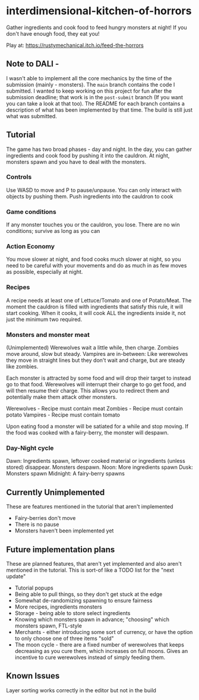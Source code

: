 # interdimensional-kitchen-of-horrors
Gather ingredients and cook food to feed hungry monsters at night! If you don't have enough food, they eat you! 

Play at: https://rustymechanical.itch.io/feed-the-horrors

## Note to DALI -
I wasn't able to implement all the core mechanics by the time of the submission (mainly - monsters).
The `main` branch contains the code I submitted. I wanted to keep working on this project for fun after the submission deadline; that work is in the `post-submit` branch (If you want you can take a look at that too). The README for each branch contains a description
of what has been implemented by that time. The build is still just what was submitted.

## Tutorial
The game has two broad phases - day and night. In the day, you can gather ingredients and cook food
by pushing it into the cauldron. At night, monsters spawn and you have to deal with the monsters. 

### Controls
Use WASD to move and P to pause/unpause.
You can only interact with objects by pushing them.
Push ingredients into the cauldron to cook

### Game conditions
If any monster touches you or the cauldron, you lose. There are no win conditions;
survive as long as you can

### Action Economy
You move slower at night, and food cooks much slower at night, so you need to be careful with your
movements and do as much in as few moves as possible, especially at night.

### Recipes
A recipe needs at least one of Lettuce/Tomato and one of Potato/Meat. The moment
the cauldron is filled with ingredients that satisfy this rule, it will start cooking.
When it cooks, it will cook ALL the ingredients inside it, not just the minimum two required.


### Monsters and monster meat
(Unimplemented)
Werewolves wait a little while, then charge. Zombies move around, slow but steady. Vampires are in-between: Like werewolves
they move in straight lines but they don't wait and charge, but are steady like zombies.

Each monster is attracted by some food and will drop their target to instead go to that food. Werewolves 
will interrupt their charge to go get food, and will then resume their charge. This allows you to redirect them and 
potentially make them attack other monsters.

Werewolves - Recipe must contain meat
Zombies - Recipe must contain potato
Vampires - Recipe must contain tomato

Upon eating food a monster will be satiated for a while and stop moving. If the food was cooked with a fairy-berry,
the monster will despawn.

### Day-Night cycle
Dawn: Ingredients spawn, leftover cooked material or ingredients (unless stored) disappear. Monsters despawn.
Noon: More ingredients spawn 
Dusk: Monsters spawn
Midnight: A fairy-berry spawns



## Currently Unimplemented
These are features mentioned in the tutorial that aren't implemented

- Fairy-berries don't move
- There is no pause 
- Monsters haven't been implemented yet


## Future implementation plans
These are planned features, that aren't yet implemented and also aren't mentioned in the tutorial.
This is sort-of like a TODO list for the "next update"

- Tutorial popups
- Being able to pull things, so they don't get stuck at the edge
- Somewhat de-randomizing spawning to ensure fairness
- More recipes, ingredients monsters
- Storage - being able to store select ingredients
- Knowing which monsters spawn in advance; "choosing" which monsters spawn, FTL-style 
- Merchants - either introducing some sort of currency, or have the option to only choose one of three items "sold"
- The moon cycle - there are a fixed number of werewolves that keeps decreasing as you cure them, which increases on full moons. Gives an incentive
to cure werewolves instead of simply feeding them.


## Known Issues
Layer sorting works correctly in the editor but not in the build

